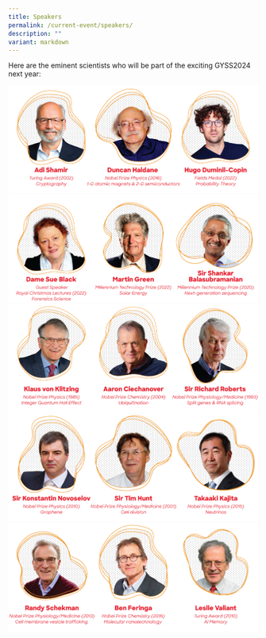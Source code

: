 ```yaml
---
title: Speakers
permalink: /current-event/speakers/
description: ""
variant: markdown
---
```

Here are the eminent scientists who will be part of the exciting GYSS2024 next year:

![](/images/GYSS%202024/2024_Speaker_1.png)
![](/images/GYSS%202024/2024_Speaker_2.png)
![](/images/GYSS%202024/2024_Speaker_3.png)
![](/images/GYSS%202024/2024_Speaker_4.png)
![](/images/GYSS%202024/2024_Speaker_5.png)

